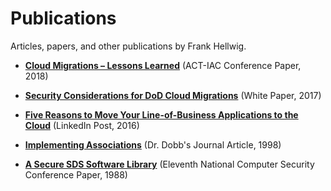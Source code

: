 # Publications

Articles, papers, and other publications by Frank Hellwig.

- [**Cloud Migrations &ndash; Lessons Learned**](https://github.com/fhellwig/publications/blob/master/cloud-migrations-lessons-learned.md) (ACT-IAC Conference Paper, 2018)

- [**Security Considerations for DoD Cloud Migrations**](https://github.com/fhellwig/publications/blob/master/security-considerations-for-dod-cloud-migrations.pdf) (White Paper, 2017)

- [**Five Reasons to Move Your Line-of-Business Applications to the Cloud**](https://github.com/fhellwig/publications/blob/master/five-reasons-to-move-your-lob-apps-to-the-cloud.md) (LinkedIn Post, 2016)

- [**Implementing Associations**](https://github.com/fhellwig/publications/blob/master/implementing-associations.md) (Dr. Dobb's Journal Article, 1998)

- [**A Secure SDS Software Library**](https://github.com/fhellwig/publications/blob/master/a-secure-sds-software-library.md) (Eleventh National Computer Security Conference Paper, 1988)
